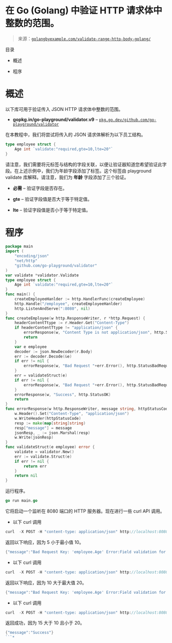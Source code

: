 <!--yml

分类：未分类

日期：2024-10-13 06:34:06

-->

# 在 Go (Golang) 中验证 HTTP 请求体中整数的范围。

> 来源：[`golangbyexample.com/validate-range-http-body-golang/`](https://golangbyexample.com/validate-range-http-body-golang/)

目录

+   概述

+   程序

# **概述**

以下库可用于验证传入 JSON HTTP 请求体中整数的范围。

+   **gopkg.in/go-playground/validator.v9** – [`pkg.go.dev/github.com/go-playground/validator`](https://pkg.go.dev/github.com/go-playground/validator)

在本教程中，我们将尝试将传入的 JSON 请求体解析为以下员工结构。

```go
type employee struct {
    Age int `validate:"required,gte=10,lte=20"`
}
```

请注意，我们需要将元标签与结构的字段关联，以便让验证器知道您希望验证此字段。在上述示例中，我们为年龄字段添加了标签。这个标签由 playground validate 库解释。请注意，我们为 **年龄** 字段添加了三个验证。

+   **必需** – 验证字段是否存在。

+   **gte** – 验证字段值是否大于等于特定值。

+   **lte** – 验证字段值是否小于等于特定值。

# **程序**

```go
package main
import (
    "encoding/json"
    "net/http"
    "github.com/go-playground/validator"
)
var validate *validator.Validate
type employee struct {
    Age int `validate:"required,gte=10,lte=20"`
}
func main() {
    createEmployeeHanlder := http.HandlerFunc(createEmployee)
    http.Handle("/employee", createEmployeeHanlder)
    http.ListenAndServe(":8080", nil)
}
func createEmployee(w http.ResponseWriter, r *http.Request) {
    headerContentTtype := r.Header.Get("Content-Type")
    if headerContentTtype != "application/json" {
        errorResponse(w, "Content Type is not application/json", http.StatusUnsupportedMediaType)
        return
    }
    var e employee
    decoder := json.NewDecoder(r.Body)
    err := decoder.Decode(&e)
    if err != nil {
        errorResponse(w, "Bad Request "+err.Error(), http.StatusBadRequest)
    }
    err = validateStruct(e)
    if err != nil {
        errorResponse(w, "Bad Request "+err.Error(), http.StatusBadRequest)
    }
    errorResponse(w, "Success", http.StatusOK)
    return
}
func errorResponse(w http.ResponseWriter, message string, httpStatusCode int) {
    w.Header().Set("Content-Type", "application/json")
    w.WriteHeader(httpStatusCode)
    resp := make(map[string]string)
    resp["message"] = message
    jsonResp, _ := json.Marshal(resp)
    w.Write(jsonResp)
}
func validateStruct(e employee) error {
    validate = validator.New()
    err := validate.Struct(e)
    if err != nil {
        return err
    }
    return nil
}
```

运行程序。

```go
go run main.go
```

它将启动一个监听在 8080 端口的 HTTP 服务器。现在进行一些 curl API 调用。

+   以下 curl 调用

```go
curl  -X POST -H "content-type: application/json" http://localhost:8080/employee -d '{"Age": 5}'
```

返回以下响应，因为 5 小于最小值 10。

```go
{"message":"Bad Request Key: 'employee.Age' Error:Field validation for 'Age' failed on the 'gte' tag"}
```

+   以下 curl 调用

```go
curl  -X POST -H "content-type: application/json" http://localhost:8080/employee -d '{"Age": 10}'
```

返回以下响应，因为 10 大于最大值 20。

```go
{"message":"Bad Request Key: 'employee.Age' Error:Field validation for 'Age' failed on the 'lte' tag"}
```

+   以下 curl 调用

```go
curl  -X POST -H "content-type: application/json" http://localhost:8080/employee -d '{"Age": 15}'
```

返回成功，因为 15 大于 10 且小于 20。

```go
{"message":"Success"}
```*
